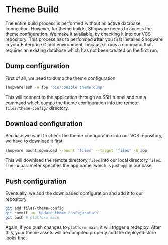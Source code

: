 # Theme Build

The entire build process is performed without an active database connection. However, for theme builds, Shopware needs to access the theme configuration. We make it available, by checking it into our VCS repository. This process has to performed **after** you first installed Shopware in your Enterprise Cloud environment, because it runs a command that requires an existing database which has not been created on the first run.

## Dump configuration

First of all, we need to dump the theme configuration

```bash
shopware ssh -A app 'bin/console theme:dump'
```

This will connect to the application through an SSH tunnel and run a command which dumps the theme configuration into the remote `files/theme-config/` directory.

## Download configuration

Because we want to check the theme configuration into our VCS repository, we have to download it first.

```bash
shopware mount:download --mount 'files' --target 'files' -A app
```

This will download the remote directory `files` into our local directory `files`. The `-A` parameter specifies the app name, which is just `app` in our case.

## Push configuration

Eventually, we add the downloaded configuration and add it to our repository

```bash
git add files/theme-config
git commit -m 'Update theme configuration'
git push # platform main
```

Again, if you push changes to `platform main`, it will trigger a redeploy. After this, your theme assets will be compiled properly and the deployed store looks fine.